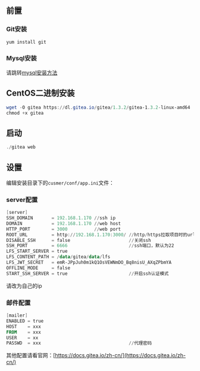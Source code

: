 ## 前置
### Git安装
```powershell
yum install git
```
### Mysql安装
请跳转[mysql安装方法](mysql.md)
## CentOS二进制安装
```powershell
wget -O gitea https://dl.gitea.io/gitea/1.3.2/gitea-1.3.2-linux-amd64
chmod +x gitea
```
## 启动
```powershell
./gitea web
```
## 设置
编辑安装目录下的``cusmer/conf/app.ini``文件：
### server配置
```powershell
[server]
SSH_DOMAIN       = 192.168.1.170 //ssh ip
DOMAIN           = 192.168.1.170 //web host
HTTP_PORT        = 3000          //web port
ROOT_URL         = http://192.168.1.170:3000/ //http/https拉取项目时的url前缀
DISABLE_SSH      = false                      //关闭ssh
SSH_PORT         = 6666                       //ssh端口，默认为22
LFS_START_SERVER = true
LFS_CONTENT_PATH = /data/gitea/data/lfs
LFS_JWT_SECRET   = emR-JPpJuh0m1kQ1OsVEWNmDO_Bq8nisU_AXqZPbmYA
OFFLINE_MODE     = false
START_SSH_SERVER = true                       //开启ssh认证模式
```
请改为自己的ip
### 邮件配置
```powershell
[mailer]
ENABLED = true
HOST    = xxx
FROM    = xxx
USER    = xx
PASSWD  = xxx                                 //代理密码
```
其他配置请看官网：[https://docs.gitea.io/zh-cn/](https://docs.gitea.io/zh-cn/)